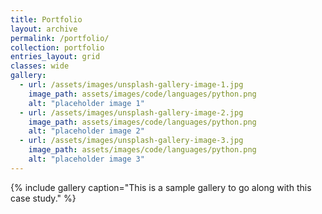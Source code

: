 ```yaml
---
title: Portfolio
layout: archive
permalink: /portfolio/
collection: portfolio
entries_layout: grid
classes: wide
gallery:
  - url: /assets/images/unsplash-gallery-image-1.jpg
    image_path: assets/images/code/languages/python.png
    alt: "placeholder image 1"
  - url: /assets/images/unsplash-gallery-image-2.jpg
    image_path: assets/images/code/languages/python.png
    alt: "placeholder image 2"
  - url: /assets/images/unsplash-gallery-image-3.jpg
    image_path: assets/images/code/languages/python.png
    alt: "placeholder image 3"
---
```


{% include gallery caption="This is a sample gallery to go along with this case study." %}